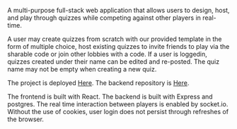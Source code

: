 A multi-purpose full-stack web application that allows users to design, host, and play through quizzes while competing against other players in real-time.

A user may create quizzes from scratch with our provided template in the form of multiple choice, host existing quizzes to invite friends to play via the sharable code or join other lobbies with a code. If a user is loggedin, quizzes created under their name can be edited and re-posted. The quiz name may not be empty when creating a new quiz. 

The project is deployed [Here](https://re-solve.netlify.app/).
The backend repository is [Here](https://github.com/GSDhaliwal/re-solve-api).

The frontend is built with React. The backend is built with Express and postgres. The real time interaction between players is enabled by socket.io. Without the use of cookies, user login does not persist through refreshes of the browser.
